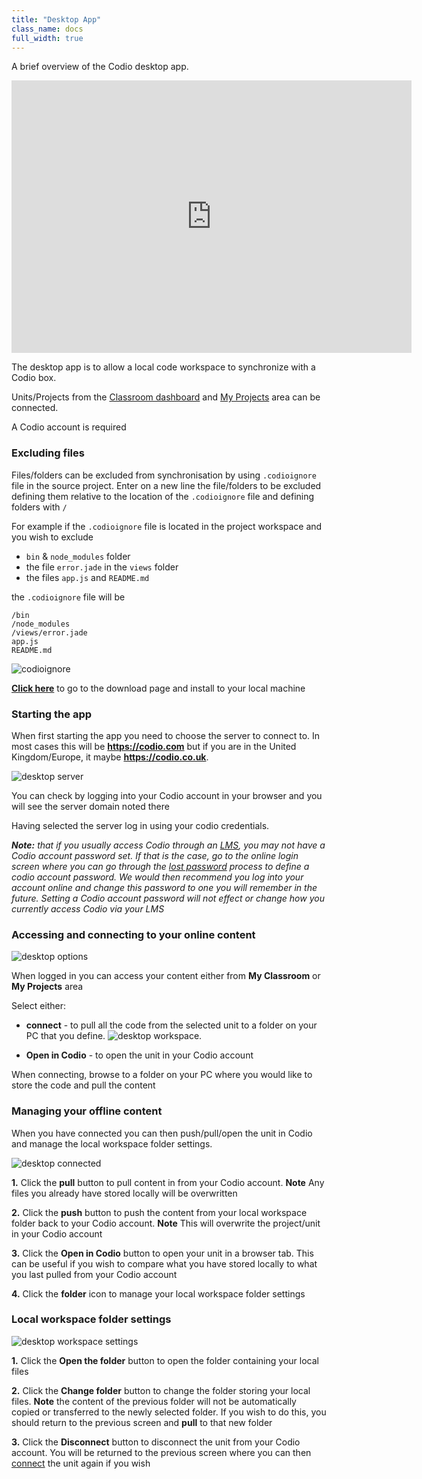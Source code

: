 ```yaml
---
title: "Desktop App"
class_name: docs
full_width: true
---
```

A brief overview of the Codio desktop app.

<iframe src="https://player.vimeo.com/video/273506364" width="640" height="436" frameborder="0" webkitallowfullscreen mozallowfullscreen allowfullscreen></iframe>

The desktop app is to allow a local code workspace to synchronize with a Codio box. 

Units/Projects from the [Classroom dashboard](/docs/dashboard/student/myclassroom/) and [My Projects](/docs/dashboard/student/myfirstproject/) area can be connected.

A Codio account is required

<a name="codioignore"></a>
### Excluding files
Files/folders can be excluded from synchronisation by using `.codioignore` file in the source project. 
Enter on a new line the file/folders to be excluded defining them relative to the location of the `.codioignore` file and defining folders with `/`

For example if the `.codioignore` file is located in the project workspace and you wish to exclude

- `bin` & `node_modules` folder
- the file `error.jade` in the `views` folder
- the files `app.js` and `README.md` 

the `.codioignore` file will be

```
/bin
/node_modules
/views/error.jade
app.js
README.md
```
<img alt="codioignore" src="/img/docs/codioignore.png" class="simple"/>



**[Click here](/download)** to go to the download page and install to your local machine

### Starting the app
When first starting the app you need to choose the server to connect to. In most cases this will be **https://codio.com** but if you are in the United Kingdom/Europe, it maybe **https://codio.co.uk**.

<img alt="desktop server" src="/img/docs/desktop_server.png" class="simple"/>

You can check by logging into your Codio account in your browser and you will see the server domain noted there

Having selected the server log in using your codio credentials.

<i>**Note:** that if you usually access Codio through an [LMS](/docs/classes/lti/), you may not have a Codio account password set. If that is the case, go to the online login screen where you can go through the [lost password](/docs/dashboard/account/forgotpassword/) process to define a codio account password. We would then recommend you log into your account online and change this password to one you will remember in the future.  Setting a Codio account password will not effect or change how you currently access Codio via your LMS</i>

<a name="connect"></a>
### Accessing and connecting to your online content
<img alt="desktop options" src="/img/docs/desktop_options.png" class="simple"/>

When logged in you can access your content either from **My Classroom** or **My Projects** area

Select either:

- **connect** - to pull all the code from the selected unit to a folder on your PC that you define.
<img alt="desktop workspace" src="/img/docs/desktop_workspace.png" class="simple"/>. 

- **Open in Codio** - to open the unit in your Codio account

When connecting, browse to a folder on your PC where you would like to store the code and pull the content

### Managing your offline content
When you have connected you can then push/pull/open the unit in Codio and manage the local workspace folder settings.

<img alt="desktop connected" src="/img/docs/desktop_connected.png" class="simple"/>

**1.** Click the **pull** button to pull content in from your Codio account. **Note** Any files you already have stored locally will be overwritten

**2.** Click the **push** button to push the content from your local workspace folder back to your Codio account. **Note** This will overwrite the project/unit in your Codio account

**3.** Click the **Open in Codio** button to open your unit in a browser tab. This can be useful if you wish to compare what you have stored locally to what you last pulled from your Codio account

**4.** Click the **folder** icon to manage your local workspace folder settings

### Local workspace folder settings

<img alt="desktop workspace settings" src="/img/docs/desktop_worspacesettings.png" class="simple"/>

**1.** Click the **Open the folder** button to open the folder containing your local files

**2.** Click the **Change folder** button to change the folder storing your local files. **Note** the content of the previous folder will not be automatically copied or transferred to the newly selected folder. If you wish to do this, you should return to the previous screen and **pull** to that new folder

**3.** Click the **Disconnect** button to disconnect the unit from your Codio account. You will be returned to the previous screen where you can then [connect](/docs/dashboard/desktopapp#connect) the unit again if you wish